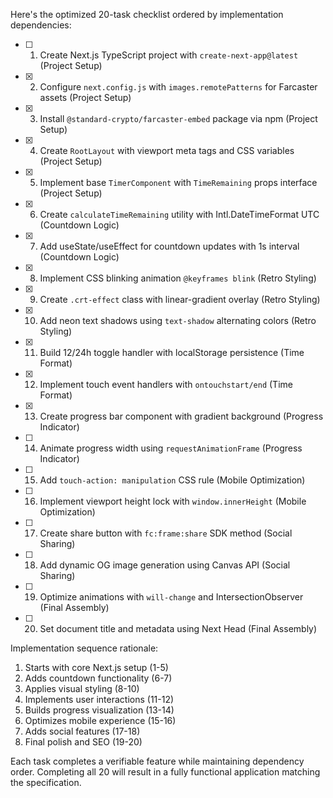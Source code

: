 Here's the optimized 20-task checklist ordered by implementation dependencies:

- [ ] 1. Create Next.js TypeScript project with `create-next-app@latest` (Project Setup)
- [x] 2. Configure `next.config.js` with `images.remotePatterns` for Farcaster assets (Project Setup)
- [x] 3. Install `@standard-crypto/farcaster-embed` package via npm (Project Setup)
- [x] 4. Create `RootLayout` with viewport meta tags and CSS variables (Project Setup)
- [x] 5. Implement base `TimerComponent` with `TimeRemaining` props interface (Project Setup)
- [x] 6. Create `calculateTimeRemaining` utility with Intl.DateTimeFormat UTC (Countdown Logic)
- [x] 7. Add useState/useEffect for countdown updates with 1s interval (Countdown Logic)
- [x] 8. Implement CSS blinking animation `@keyframes blink` (Retro Styling)
- [x] 9. Create `.crt-effect` class with linear-gradient overlay (Retro Styling)
- [x] 10. Add neon text shadows using `text-shadow` alternating colors (Retro Styling)
- [x] 11. Build 12/24h toggle handler with localStorage persistence (Time Format)
- [x] 12. Implement touch event handlers with `ontouchstart/end` (Time Format)
- [x] 13. Create progress bar component with gradient background (Progress Indicator)
- [ ] 14. Animate progress width using `requestAnimationFrame` (Progress Indicator)
- [ ] 15. Add `touch-action: manipulation` CSS rule (Mobile Optimization)
- [ ] 16. Implement viewport height lock with `window.innerHeight` (Mobile Optimization)
- [ ] 17. Create share button with `fc:frame:share` SDK method (Social Sharing)
- [ ] 18. Add dynamic OG image generation using Canvas API (Social Sharing)
- [ ] 19. Optimize animations with `will-change` and IntersectionObserver (Final Assembly)
- [ ] 20. Set document title and metadata using Next Head (Final Assembly)

Implementation sequence rationale:
1. Starts with core Next.js setup (1-5)
2. Adds countdown functionality (6-7)
3. Applies visual styling (8-10)
4. Implements user interactions (11-12)
5. Builds progress visualization (13-14)
6. Optimizes mobile experience (15-16)
7. Adds social features (17-18)
8. Final polish and SEO (19-20)

Each task completes a verifiable feature while maintaining dependency order. Completing all 20 will result in a fully functional application matching the specification.
